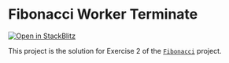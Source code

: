 # Fibonacci Worker Terminate

[![Open in StackBlitz](https://developer.stackblitz.com/img/open_in_stackblitz.svg)](https://stackblitz.com/github/stackblitz/ng-be-workshop/tree/main/solutions/webworkers/1-fibonacci/step-2-worker-terminate?file=src%2Findex.html)

This project is the solution for Exercise 2 of the [`Fibonacci`](../../../exercises/webworkers/1-fibonacci) project.
